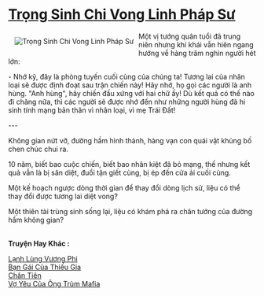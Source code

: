 <a href="https://utruyen.com/trong-sinh-chi-vong-linh-phap-su/16601/" title="Trọng Sinh Chi Vong Linh Pháp Sư"><h1>Trọng Sinh Chi Vong Linh Pháp Sư</h1></a><div style="display:table"><img align="right" style="float: left; padding: 10px;" src="https://utruyen.com/images/story/200x260/trong-sinh-chi-vong-linh-phap-su.jpg" alt="Trọng Sinh Chi Vong Linh Pháp Sư">Một vị tướng quân tuổi đã trung niên nhưng khí khái vẫn hiên ngang hướng về hàng trăm nghìn người hét lớn: <p></p>- Nhớ kỹ, đây là phòng tuyến cuối cùng của chúng ta! Tương lai của nhân loại sẽ được định đoạt sau trận chiến này! Hãy nhớ, họ gọi các người là anh hùng. "Anh hùng", hãy chiến đấu xứng với hai chữ ấy! Dù kết quả có thế nào đi chăng nữa, thì các người sẽ được nhớ đến như những người hùng đã hi sinh tính mạng bản thân vì nhân loại, vì mẹ Trái Đất!<p></p>--- <p></p>Không gian nứt vỡ, đường hầm hình thành, hàng vạn con quái vật khủng bố chen chúc chui ra.<p></p>10 năm, biết bao cuộc chiến, biết bao nhân kiệt đã bỏ mạng, thế nhưng kết quả vẫn là bị săn diệt, đuổi tận giết cùng, bị ép đến cửa ải cuối cùng.<p></p>Một kế hoạch ngược dòng thời gian để thay đổi dòng lịch sử, liệu có thể thay đổi được tương lai diệt vong? <p></p>Một thiên tài trùng sinh sống lại, liệu có khám phá ra chân tướng của đường hầm không gian? </div><p><br><b>Truyện Hay Khác :</b></p><a href="https://utruyen.com/lanh-lung-vuong-phi/10983/" alt="Lạnh Lùng Vương Phi">Lạnh Lùng Vương Phi</a><br/><a href="https://github.com/quanluxury/ngontinhhot/tree/master/truyenhay/19553/" alt="Bạn Gái Của Thiếu Gia">Bạn Gái Của Thiếu Gia</a><br/><a href="https://github.com/quanluxury/truyenhot/tree/master/truyenhay/512/" alt="Chân Tiên">Chân Tiên</a><br/><a href="https://github.com/quanluxury/truyenhot/tree/master/truyenhay/12712/" alt="Vợ Yêu Của Ông Trùm Mafia">Vợ Yêu Của Ông Trùm Mafia</a><br/>